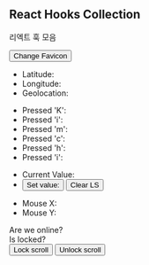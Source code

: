 ## React Hooks Collection

리엑트 훅 모음

<div className={useFavicon}>
        <button>Change Favicon</button>
      </div>
      <div className={useGeolocation}>
        <ul>
          <li>Latitude: </li>
          <li>Longitude: </li>
          <li>Geolocation: </li>
        </ul>
      </div>
      <div className={useKeyPress}>
        <ul>
          <li>Pressed 'K': </li>
          <li>Pressed 'i': </li>
          <li>Pressed 'm': </li>
          <li>Pressed 'c': </li>
          <li>Pressed 'h': </li>
          <li>Pressed 'i': </li>
        </ul>
      </div>
      <div className={useLocalStorage}>
        <ul>
          <li>Current Value: </li>
          <li>
            <button>Set value: </button>
            <button>Clear LS</button>
          </li>
        </ul>
      </div>
      <div className={useMousePosition}>
        <ul>
          <li>Mouse X: </li>
          <li>Mouse Y: </li>
        </ul>
      </div>
      <div className={useOnline}>
        <div>Are we online? </div>
      </div>
      <div className={useLockScroll}>
        <div>Is locked? </div>
        <button>Lock scroll</button>
        <button>Unlock scroll</button>
      </div>